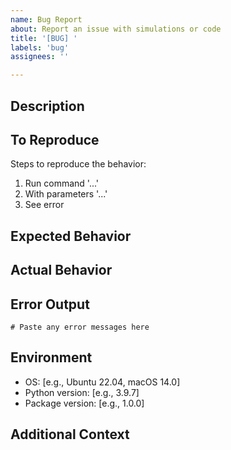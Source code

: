 ```yaml
---
name: Bug Report
about: Report an issue with simulations or code
title: '[BUG] '
labels: 'bug'
assignees: ''

---
```


## Description
<!-- Clear description of the bug -->

## To Reproduce
Steps to reproduce the behavior:
1. Run command '...'
2. With parameters '...'
3. See error

## Expected Behavior
<!-- What should happen instead -->

## Actual Behavior
<!-- What actually happens -->

## Error Output
```
# Paste any error messages here
```

## Environment
- OS: [e.g., Ubuntu 22.04, macOS 14.0]
- Python version: [e.g., 3.9.7]
- Package version: [e.g., 1.0.0]

## Additional Context
<!-- Any other relevant information -->